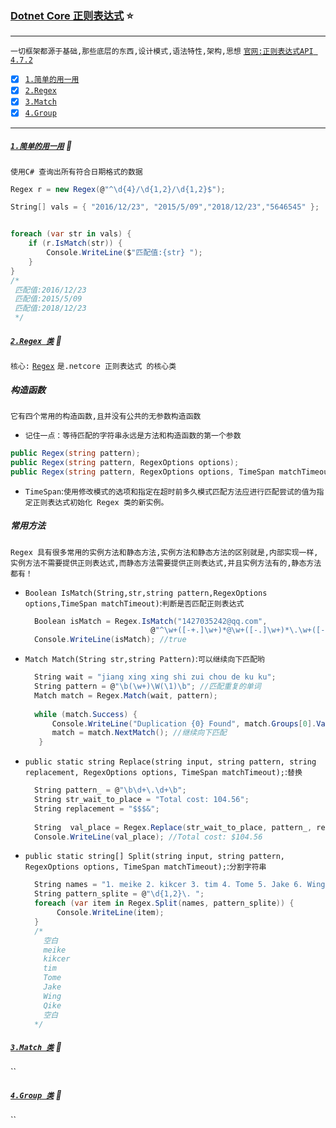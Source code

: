 ### [Dotnet Core 正则表达式](#top) <b id="top"></b> :star:

-----
`一切框架都源于基础,那些底层的东西,设计模式,语法特性,架构,思想` [`官网:正则表达式API 4.7.2`](https://docs.microsoft.com/zh-cn/dotnet/api/system.text.regularexpressions?view=netframework-4.7.2)

- [x] [`1.简单的用一用`](#into) 
- [x] [`2.Regex`](#regex) 
- [x] [`3.Match`](#match) 
- [x] [`4.Group`](#group) 

-----
##### [`1.简单的用一用`](#top) :triangular_flag_on_post:  <b id="into"></b>
`使用C# 查询出所有符合日期格式的数据`
```c#
Regex r = new Regex(@"^\d{4}/\d{1,2}/\d{1,2}$");

String[] vals = { "2016/12/23", "2015/5/09","2018/12/23","5646545" };


foreach (var str in vals) {
    if (r.IsMatch(str)) {
        Console.WriteLine($"匹配值:{str} ");    
    }
}
/*
 匹配值:2016/12/23
 匹配值:2015/5/09
 匹配值:2018/12/23
 */
```
##### [`2.Regex 类`](#top)  <b id="regex"></b> :triangular_flag_on_post:
`核心:` [`Regex`](https://docs.microsoft.com/zh-cn/dotnet/api/system.text.regularexpressions.regex?view=netframework-4.7.2) `是.netcore 正则表达式
的核心类`

##### 构造函数
`它有四个常用的构造函数,且并没有公共的无参数构造函数`
* `记住一点：等待匹配的字符串永远是方法和构造函数的第一个参数`
```c#
public Regex(string pattern);
public Regex(string pattern, RegexOptions options);
public Regex(string pattern, RegexOptions options, TimeSpan matchTimeout);
```
* `TimeSpan`:`使用修改模式的选项和指定在超时前多久模式匹配方法应进行匹配尝试的值为指定正则表达式初始化 Regex 类的新实例。`

##### 常用方法
`Regex 具有很多常用的实例方法和静态方法,实例方法和静态方法的区别就是,内部实现一样,实例方法不需要提供正则表达式,而静态方法需要提供正则表达式,并且实例方法有的,静态方法都有！`

* `Boolean IsMatch(String,str,string pattern,RegexOptions options,TimeSpan matchTimeout)`:`判断是否匹配正则表达式`
    ```c#
      Boolean isMatch = Regex.IsMatch("1427035242@qq.com",
                                @"^\w+([-+.]\w+)*@\w+([-.]\w+)*\.\w+([-.]\w+)*$");
      Console.WriteLine(isMatch); //true
    ```
* `Match Match(String str,string Pattern)`:`可以继续向下匹配哟`
    ```c#
      String wait = "jiang xing xing shi zui chou de ku ku";
      String pattern = @"\b(\w+)\W(\1)\b"; //匹配重复的单词
      Match match = Regex.Match(wait, pattern);
      
      while (match.Success) {
          Console.WriteLine("Duplication {0} Found", match.Groups[0].Value);
          match = match.NextMatch(); //继续向下匹配    
       }
    ```
* `public static string Replace(string input, string pattern, string replacement, RegexOptions options, TimeSpan matchTimeout);`:`替换`
    ```c# 
      String pattern_ = @"\b\d+\.\d+\b";
      String str_wait_to_place = "Total cost: 104.56";
      String replacement = "$$$&";
      
      String  val_place = Regex.Replace(str_wait_to_place, pattern_, replacement);
      Console.WriteLine(val_place); //Total cost: $104.56
    ```
* `public static string[] Split(string input, string pattern, RegexOptions options, TimeSpan matchTimeout);`:`分割字符串`
    ```c#
      String names = "1. meike 2. kikcer 3. tim 4. Tome 5. Jake 6. Wing 7. Qike";
      String pattern_splite = @"\d{1,2}\. ";
      foreach (var item in Regex.Split(names, pattern_splite)) {
           Console.WriteLine(item);    
      }
      /*
        空白
        meike
        kikcer
        tim
        Tome
        Jake
        Wing
        Qike
        空白
      */
    ```
##### [`3.Match 类`](#top)  <b id="match"></b> :triangular_flag_on_post:
``

##### [`4.Group 类`](#top)  <b id="group"></b> :triangular_flag_on_post:
``























































